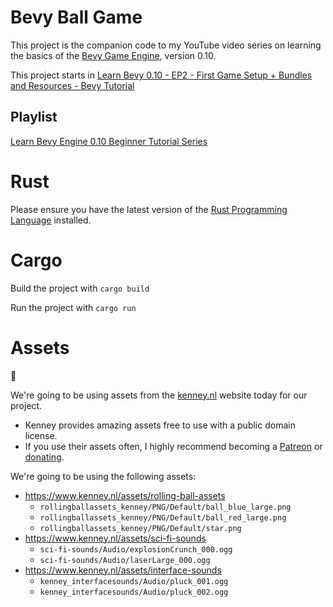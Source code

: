 # Bevy Ball Game

This project is the companion code to my YouTube video series on learning the basics of the [Bevy Game Engine](https://bevyengine.org), version 0.10.

This project starts in [Learn Bevy 0.10 - EP2 - First Game Setup + Bundles and Resources - Bevy Tutorial](https://youtu.be/izhFutJiZgo)

## Playlist

[Learn Bevy Engine 0.10 Beginner Tutorial Series](https://youtube.com/playlist?list=PLVnntJRoP85JHGX7rGDu6LaF3fmDDbqyd)

# Rust

Please ensure you have the latest version of the [Rust Programming Language](https://www.rust-lang.org) installed.

# Cargo

Build the project with `cargo build`

Run the project with `cargo run`

# Assets 

👀

We're going to be using assets from the [kenney.nl](kenney.nl) website today for our project.
- Kenney provides amazing assets free to use with a public domain license.
- If you use their assets often, I highly recommend becoming a [Patreon](https://www.patreon.com/bePatron?u=102131) or [donating](https://kenney.itch.io/kenney-donation).

We're going to be using the following assets:
- https://www.kenney.nl/assets/rolling-ball-assets
	- `rollingballassets_kenney/PNG/Default/ball_blue_large.png`
	- `rollingballassets_kenney/PNG/Default/ball_red_large.png`
	- `rollingballassets_kenney/PNG/Default/star.png`
- https://www.kenney.nl/assets/sci-fi-sounds
	- `sci-fi-sounds/Audio/explosionCrunch_000.ogg`
	- `sci-fi-sounds/Audio/laserLarge_000.ogg`
- https://www.kenney.nl/assets/interface-sounds
	- `kenney_interfacesounds/Audio/pluck_001.ogg`
	- `kenney_interfacesounds/Audio/pluck_002.ogg`
